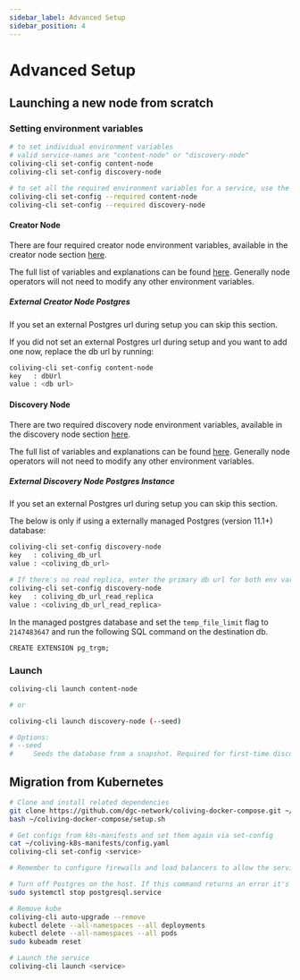 ```yaml
---
sidebar_label: Advanced Setup
sidebar_position: 4
---
```


# Advanced Setup

## Launching a new node from scratch

### Setting environment variables

```sh
# to set individual environment variables
# valid service-names are "content-node" or "discovery-node"
coliving-cli set-config content-node
coliving-cli set-config discovery-node

# to set all the required environment variables for a service, use the --required flag
coliving-cli set-config --required content-node
coliving-cli set-config --required discovery-node
```

#### Creator Node
There are four required creator node environment variables, available in the creator node section [here](setup.md#content-node).

The full list of variables and explanations can be found [here](https://github.com/dgc-network/coliving-protocol/blob/master/content-node/src/config.js). Generally node operators will not need to modify any other environment variables.

##### External Creator Node Postgres
If you set an external Postgres url during setup you can skip this section.

If you did not set an external Postgres url during setup and you want to add one now, replace the db url by running:

```sh
coliving-cli set-config content-node
key   : dbUrl
value : <db url>
```

#### Discovery Node
There are two required discovery node environment variables, available in the discovery node section [here](setup.md#discovery-node).

The full list of variables and explanations can be found [here](https://github.com/dgc-network/coliving-protocol/blob/master/discovery-node/default_config.ini). Generally node operators will not need to modify any other environment variables.


##### External Discovery Node Postgres Instance
If you set an external Postgres url during setup you can skip this section.

The below is only if using a externally managed Postgres (version 11.1+) database:

```sh
coliving-cli set-config discovery-node
key   : coliving_db_url
value : <coliving_db_url>

# If there's no read replica, enter the primary db url for both env vars.
coliving-cli set-config discovery-node
key   : coliving_db_url_read_replica
value : <coliving_db_url_read_replica>
```


In the managed postgres database and set the `temp_file_limit` flag to `2147483647` and run the following SQL command on the destination db.
```
CREATE EXTENSION pg_trgm;
```

### Launch
```sh
coliving-cli launch content-node

# or

coliving-cli launch discovery-node (--seed)

# Options:
# --seed
#     Seeds the database from a snapshot. Required for first-time discovery setup.
```

## Migration from Kubernetes

```sh
# Clone and install related dependencies
git clone https://github.com/dgc-network/coliving-docker-compose.git ~/coliving-docker-compose
bash ~/coliving-docker-compose/setup.sh

# Get configs from k8s-manifests and set them again via set-config
cat ~/coliving-k8s-manifests/config.yaml
coliving-cli set-config <service>

# Remember to configure firewalls and load balancers to allow the service port through

# Turn off Postgres on the host. If this command returns an error it's not a problem.
sudo systemctl stop postgresql.service

# Remove kube
coliving-cli auto-upgrade --remove
kubectl delete --all-namespaces --all deployments
kubectl delete --all-namespaces --all pods
sudo kubeadm reset

# Launch the service
coliving-cli launch <service>
```
